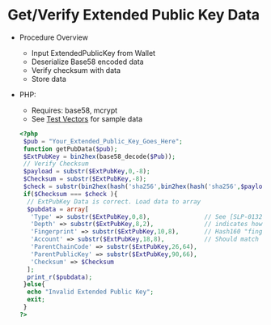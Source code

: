 # Get/Verify Extended Public Key Data
* Procedure Overview
  - Input ExtendedPublicKey from Wallet
  - Deserialize Base58 encoded data
  - Verify checksum with data
  - Store data

* PHP:
  - Requires: base58, mcrypt
  - See [Test Vectors](https://github.com/EAWF/Bitcoin-Merchants-Toolbox/Test-Vectors.md) for sample data
  ```php
  <?php
   $pub = "Your_Extended_Public_Key_Goes_Here";
   function getPubData($pub);
   $ExtPubKey = bin2hex(base58_decode($Pub));
   // Verify Checksum
   $payload = substr($ExtPubKey,0,-8);
   $Checksum = substr($ExtPubKey,-8);
   $check = substr(bin2hex(hash('sha256',bin2hex(hash('sha256',$payload)))),0,8);
   if($Checksum === $check ){
    // ExtPubKey Data is correct. Load data to array
    $pubdata = array[
     'Type' => substr($ExtPubKey,0,8),               // See [SLP-0132]() for details
     'Depth' => substr($ExtPubKey,8,2),              // indicates how many times derivation has happened from the master seed.
     'Fingerprint' => substr($ExtPubKey,10,8),       // Hash160 "fingerprint" of the parent extended key
     'Account' => substr($ExtPubKey,18,8),           // Should match the derivation path + 80000000 (Accounts are always 'hardened' > 800000000)
     'ParentChainCode' => substr($ExtPubKey,26,64),  
     'ParentPublicKey' => substr($ExtPubKey,90,66),
     'Checksum' => $Checksum
    ];
    print_r($pubdata);
   }else{
    echo "Invalid Extended Public Key";
    exit;
   }
  ?>
  ```
